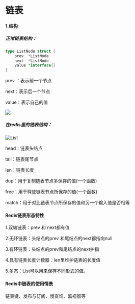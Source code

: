 # 链表

#### 1.结构

##### 正常链表结构：

```go
type ListNode struct {
	prev  *ListNode
	next  *ListNode
	value *interface{}
}
```

prev ：表示前一个节点

next：表示后一个节点

value：表示自己的值

![](C:\Users\weiyaqi\Desktop\github\notes\redis\图片\ListNote.jpeg)

##### 在redis里的链表结构：

![List](C:\Users\weiyaqi\Desktop\github\notes\redis\图片\List.jpeg)

head：链表头结点

tail：链表尾节点

len：链表长度

dup：用于复制链表节点多保存的值(一个函数)

free：用于释放链表节点所保存的值(一个函数)

match：用于对比链表节点所保存的值和另一个输入值是否相等

#### Redis链表形态特性

1.双端链表：prev 和 next都有值

2.无环链表：头结点的prev 和尾结点的next都指向null 

3.有环链表：头结点的prev和尾结点的next护指

4.具有链表长度计数器：len里维护链表的长度值

5.多态：List可以用来保存不同形式的值。

#### Redis中链表的使用情景

链表键、发布与订阅、慢查询、监视器等